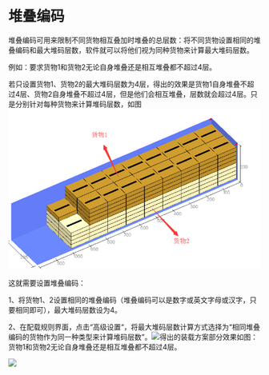 # 堆叠编码

堆叠编码可用来限制不同货物相互叠加时堆叠的总层数：将不同货物设置相同的堆叠编码和最大堆码层数，软件就可以将他们视为同种货物来计算最大堆码层数。

例如：要求货物1和货物2无论自身堆叠还是相互堆叠都不超过4层。

若只设置货物1、货物2的最大堆码层数为4层，得出的效果是货物1自身堆叠不超过4层、货物2自身堆叠不超过4层，但是他们会相互堆叠，层数就会超过4层。只是分别针对每种货物来计算堆码层数，如图![](/.gitbook/assets/QQ截图20180905101617.png)

这就需要设置堆叠编码：

1、将货物1、2设置相同的堆叠编码（堆叠编码可以是数字或英文字母或汉字，只要相同即可），最大堆码层数设为4。

2、在配载规则界面，点击“高级设置“，将最大堆码层数计算方式选择为“相同堆叠编码的货物作为同一种类型来计算堆码层数”。![](/.gitbook/assets/QQ截图201809051023335.png)得出的装载方案部分效果如图：货物1和货物2无论自身堆叠还是相互堆叠都不超过4层。

![](/.gitbook/assets/QQ截图20180905102540.png)

